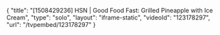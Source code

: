 {
    "title": "[1508429236] HSN | Good Food Fast: Grilled Pineapple with Ice Cream",
    "type": "solo",
    "layout": "iframe-static",
    "videoId": "123178297",
    "url": "\/tvpembed\/123178297"
}